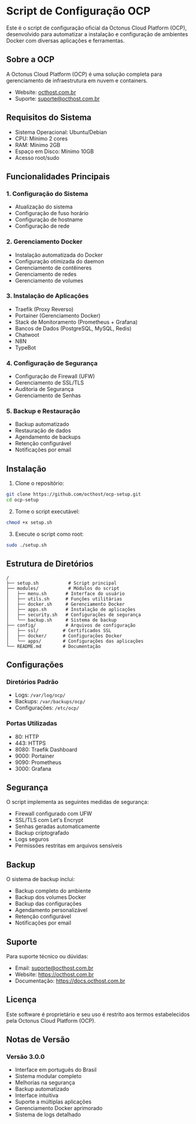 # Script de Configuração OCP

Este é o script de configuração oficial da Octonus Cloud Platform (OCP), desenvolvido para automatizar a instalação e configuração de ambientes Docker com diversas aplicações e ferramentas.

## Sobre a OCP

A Octonus Cloud Platform (OCP) é uma solução completa para gerenciamento de infraestrutura em nuvem e containers.
- Website: [octhost.com.br](https://octhost.com.br)
- Suporte: [suporte@octhost.com.br](mailto:suporte@octhost.com.br)

## Requisitos do Sistema

- Sistema Operacional: Ubuntu/Debian
- CPU: Mínimo 2 cores
- RAM: Mínimo 2GB
- Espaço em Disco: Mínimo 10GB
- Acesso root/sudo

## Funcionalidades Principais

### 1. Configuração do Sistema
- Atualização do sistema
- Configuração de fuso horário
- Configuração de hostname
- Configuração de rede

### 2. Gerenciamento Docker
- Instalação automatizada do Docker
- Configuração otimizada do daemon
- Gerenciamento de contêineres
- Gerenciamento de redes
- Gerenciamento de volumes

### 3. Instalação de Aplicações
- Traefik (Proxy Reverso)
- Portainer (Gerenciamento Docker)
- Stack de Monitoramento (Prometheus + Grafana)
- Bancos de Dados (PostgreSQL, MySQL, Redis)
- Chatwoot
- N8N
- TypeBot

### 4. Configuração de Segurança
- Configuração de Firewall (UFW)
- Gerenciamento de SSL/TLS
- Auditoria de Segurança
- Gerenciamento de Senhas

### 5. Backup e Restauração
- Backup automatizado
- Restauração de dados
- Agendamento de backups
- Retenção configurável
- Notificações por email

## Instalação

1. Clone o repositório:
```bash
git clone https://github.com/octhost/ocp-setup.git
cd ocp-setup
```

2. Torne o script executável:
```bash
chmod +x setup.sh
```

3. Execute o script como root:
```bash
sudo ./setup.sh
```

## Estrutura de Diretórios

```
/
├── setup.sh           # Script principal
├── modules/           # Módulos do script
│   ├── menu.sh       # Interface do usuário
│   ├── utils.sh      # Funções utilitárias
│   ├── docker.sh     # Gerenciamento Docker
│   ├── apps.sh       # Instalação de aplicações
│   ├── security.sh   # Configurações de segurança
│   └── backup.sh     # Sistema de backup
├── config/           # Arquivos de configuração
│   ├── ssl/         # Certificados SSL
│   ├── docker/      # Configurações Docker
│   └── apps/        # Configurações das aplicações
└── README.md        # Documentação
```

## Configurações

### Diretórios Padrão
- Logs: `/var/log/ocp/`
- Backups: `/var/backups/ocp/`
- Configurações: `/etc/ocp/`

### Portas Utilizadas
- 80: HTTP
- 443: HTTPS
- 8080: Traefik Dashboard
- 9000: Portainer
- 9090: Prometheus
- 3000: Grafana

## Segurança

O script implementa as seguintes medidas de segurança:
- Firewall configurado com UFW
- SSL/TLS com Let's Encrypt
- Senhas geradas automaticamente
- Backup criptografado
- Logs seguros
- Permissões restritas em arquivos sensíveis

## Backup

O sistema de backup inclui:
- Backup completo do ambiente
- Backup dos volumes Docker
- Backup das configurações
- Agendamento personalizável
- Retenção configurável
- Notificações por email

## Suporte

Para suporte técnico ou dúvidas:
- Email: suporte@octhost.com.br
- Website: https://octhost.com.br
- Documentação: https://docs.octhost.com.br

## Licença

Este software é proprietário e seu uso é restrito aos termos estabelecidos pela Octonus Cloud Platform (OCP).

## Notas de Versão

### Versão 3.0.0
- Interface em português do Brasil
- Sistema modular completo
- Melhorias na segurança
- Backup automatizado
- Interface intuitiva
- Suporte a múltiplas aplicações
- Gerenciamento Docker aprimorado
- Sistema de logs detalhado
